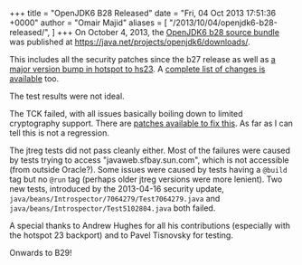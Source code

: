 +++
title = "OpenJDK6 B28 Released"
date = "Fri, 04 Oct 2013 17:51:36 +0000"
author = "Omair Majid"
aliases = [
    "/2013/10/04/openjdk6-b28-released/",
]
+++
On October 4, 2013, the [OpenJDK6 b28 source bundle](https://java.net/projects/openjdk6/downloads/download/openjdk-6-src-b28-04_oct_2013.tar.gz "OpenJDK6 b28") was published at <https://java.net/projects/openjdk6/downloads/>.

This includes all the security patches since the b27 release as well as [a major version bump in hotspot to hs23](http://mail.openjdk.java.net/pipermail/jdk6-dev/2013-September/003039.html). A [complete list of changes is available](https://openjdk6.java.net/OpenJDK6-B28-Changes.html) too.

The test results were not ideal.

The TCK failed, with all issues basically boiling down to limited cryptography support. There are [patches available to fix this](http://mail.openjdk.java.net/pipermail/security-dev/2008-August/000283.html). As far as I can tell this is not a regression.

The jtreg tests did not pass cleanly either. Most of the failures were caused
by tests trying to access "javaweb.sfbay.sun.com", which is not accessible
(from outside Oracle?). Some issues were caused by tests having a `@build` tag
but no `@run` tag (perhaps older jtreg versions were more lenient). Two new
tests, introduced by the 2013-04-16 security update,
`java/beans/Introspector/7064279/Test7064279.java` and
`java/beans/Introspector/Test5102804.java` both failed.

A special thanks to Andrew Hughes for all his contributions (especially with
the hotspot 23 backport) and to Pavel Tisnovsky for testing.

Onwards to B29!


